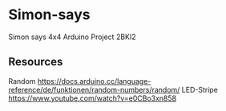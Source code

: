 # Simon-says
Simon says 4x4 Arduino Project 2BKI2


## Resources
Random https://docs.arduino.cc/language-reference/de/funktionen/random-numbers/random/
LED-Stripe https://www.youtube.com/watch?v=e0CBo3xn858

